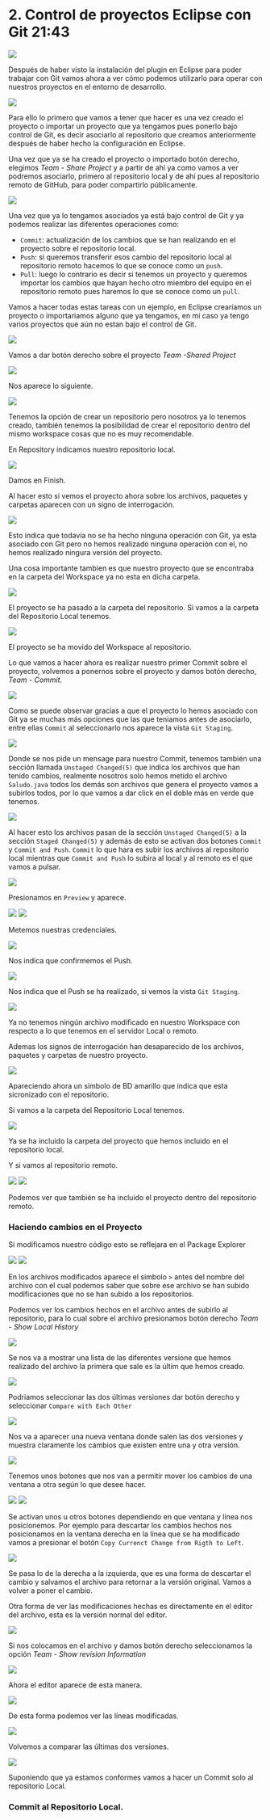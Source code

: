 # 2. Control de proyectos Eclipse con Git 21:43

<img src="images/02-01.png">

Después de haber visto la instalación del plugin en Eclipse para poder trabajar con Git vamos ahora a ver cómo podemos utilizarlo para operar con nuestros proyectos en el entorno de desarrollo.

<img src="images/02-02.png">

Para ello lo primero que vamos a tener que hacer es una vez creado el proyecto o importar un proyecto que ya tengamos pues ponerlo bajo control de Git, es decir asociarlo al repositorio que creamos anteriormente después de haber hecho la configuración en Eclipse. 

Una vez que ya se ha creado el proyecto o importado botón derecho, elegimos *Team - Share Project* y a partir de ahí ya como vamos a ver podremos asociarlo, primero al repositorio local y de ahí pues al repositorio remoto de GitHub, para poder compartirlo públicamente.

<img src="images/02-03.png">

Una vez que ya lo tengamos asociados ya está bajo control de Git y ya podemos realizar las diferentes operaciones como:


* `Commit`: actualización de los cambios que se han realizando en el proyecto sobre el repositorio local.
* `Push`: si queremos transferir esos cambio del repositorio local al repositorio remoto hacemos lo que se conoce como un `push`.
* `Pull`: luego lo contrario es decir si tenemos un proyecto y queremos importar los cambios que hayan hecho otro miembro del equipo en el repositorio remoto pues haremos lo que se conoce como un `pull`.

Vamos a hacer todas estas tareas con un ejemplo, en Eclipse crearíamos un proyecto o importariamos alguno que ya tengamos, en mi caso ya tengo varios proyectos que aún no estan bajo el control de Git.

<img src="images/02-04.png">

Vamos a dar botón derecho sobre el proyecto *Team -Shared Project* 

<img src="images/02-05.png">

Nos aparece lo siguiente.

<img src="images/02-06.png">

Tenemos la opción de crear un repositorio pero nosotros ya lo tenemos creado, también tenemos la posibilidad de crear el repositorio dentro del mismo workspace cosas que no es muy recomendable. 

En Repository indicamos nuestro repositorio local.

<img src="images/02-07.png">

Damos en Finish. 

Al hacer esto si vemos el proyecto ahora sobre los archivos, paquetes y carpetas aparecen con un signo de interrogación.

<img src="images/02-08.png">

Esto indica que todavía no se ha hecho ninguna operación con Git, ya esta asociado con Git pero no hemos realizado ninguna operación con el, no hemos realizado ningura versión del proyecto.

Una cosa importante tambien es que nuestro proyecto que se encontraba en la carpeta del Workspace ya no esta en dicha carpeta.

<img src="images/02-22.png">

El proyecto se ha pasado a la carpeta del repositorio. Si vamos a la carpeta del Repositorio Local tenemos.

<img src="images/02-19.png">

El proyecto se ha movido del Workspace al repositorio.

Lo que vamos a hacer ahora es realizar nuestro primer Commit sobre el proyecto, volvemos a ponernos sobre el proyecto y damos botón derecho, *Team - Commit*. 

<img src="images/02-09.png">

Como se puede observar gracias a que el proyecto lo hemos asociado con Git ya se muchas más opciones que las que teniamos antes de asociarlo, entre ellas `Commit` al seleccionarlo nos aparece la vista `Git Staging`.

<img src="images/02-10.png">

Donde se nos pide un mensage para nuestro Commit, tenemos también una sección llamada `Unstaged Changed(5)` que indica los archivos que han tenido cambios, realmente nosotros solo hemos metido el archivo `Saludo.java` todos los demás son archivos que genera el proyecto vamos a subirlos todos, por lo que vamos a dar click en el doble más en verde que tenemos.

<img src="images/02-11.png">

Al hacer esto los archivos pasan de la sección `Unstaged Changed(5)` a la sección `Staged Changed(5)` y además de esto se activan dos botones `Commit` y `Commit and Push`. `Commit` lo que hara es subir los archivos al repositorio local mientras que 
`Commit and Push` lo subira al local y al remoto es el que vamos a pulsar.

<img src="images/02-12.png">

Presionamos en `Preview` y aparece.

<img src="images/02-13.png">

<img src="images/02-14.png">

Metemos nuestras credenciales.

<img src="images/02-15.png">

Nos indica que confirmemos el Push.

<img src="images/02-16.png">

Nos indica que el Push se ha realizado, si vemos la vista `Git Staging`.

<img src="images/02-17.png">

Ya no tenemos ningún archivo modificado en nuestro Workspace con respecto a lo que tenemos en el servidor Local o remoto.

Ademas los signos de interrogación han desaparecido de los archivos, paquetes y carpetas de nuestro proyecto.

<img src="images/02-18.png">

Apareciendo ahora un simbolo de BD amarillo que indica que esta sicronizado con el repositorio.

Si vamos a la carpeta del Repositorio Local tenemos.

<img src="images/02-19.png">

Ya se ha incluido la carpeta del proyecto que hemos incluido en el repositorio local.

Y si vamos al repositorio remoto.

<img src="images/02-20.png">

<img src="images/02-21.png">

Podemos ver que también se ha incluido el proyecto dentro del repositorio remoto.

### Haciendo cambios en el Proyecto

Si modificamos nuestro código esto se reflejara en el Package Explorer

<img src="images/02-23.png">

<img src="images/02-24.png">

En los archivos modificados aparece el simbolo `>` antes del nombre del archivo con el cual podemos saber que sobre ese archivo se han subido modificaciones que no se han subido a los repositorios.

Podemos ver los cambios hechos en el archivo antes de subirlo al repositorio, para lo cual sobre el archivo presionamos botón derecho *Team - Show Local History*

<img src="images/02-25.png">

Se nos va a mostrar una lista de las diferentes versione que hemos realizado del archivo la primera que sale es la últim que hemos creado.

<img src="images/02-26.png">

Podriamos seleccionar las dos últimas versiones dar botón derecho y seleccionar `Compare with Each Other`

<img src="images/02-27.png">

Nos va a aparecer una nueva ventana donde salen las dos versiones y muestra claramente los cambios que existen entre una y otra versión.

<img src="images/02-28.png">

Tenemos unos botones que nos van a permitir mover los cambios de una ventana a otra según lo que desee hacer.

<img src="images/02-29.png">

<img src="images/02-30.png">

Se activan unos u otros botones dependiendo en que ventana y línea nos posicionemos. Por ejemplo para descartar los cambios hechos nos posicionamos en la ventana derecha en la línea que se ha modificado vamos a presionar el botón `Copy Currenct Change from Rigth to Left`.

<img src="images/02-31.png">

Se pasa lo de la derecha a la izquierda, que es una forma de descartar el cambio y salvamos el archivo para retornar a la versión original. Vamos a volver a poner el cambio. 


Otra forma de ver las modificaciones hechas es directamente en el editor del archivo, esta es la versión normal del editor.

<img src="images/02-32.png">

Si nos colocamos en el archivo y damos botón derecho seleccionamos la opción *Team - Show revision Information* 

<img src="images/02-33.png">

Ahora el editor aparece de esta manera.

<img src="images/02-34.png">

De esta forma podemos ver las líneas modificadas.

<img src="images/02-35.png">

Volvemos a comparar las últimas dos versiones.

<img src="images/02-36.png">

Suponiendo que ya estamos conformes vamos a hacer un Commit solo al repositorio Local.

###  Commit al Repositorio Local.



















